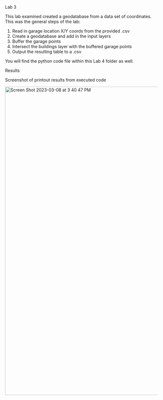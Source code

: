 Lab 3



This lab examined created a geodatabase from a data set of coordinates. This was the general steps of the lab:
1. Read in garage location X/Y coords from the provided .csv
2. Create a geodatabase and add in the input layers
3. Buffer the garage points
4. Intersect the buildings layer with the buffered garage points
5. Output the resulting table to a .csv



You will find the python code file within this Lab 4 folder as well.



Results



Screenshot of printout results from executed code



<img width="1015" alt="Screen Shot 2023-03-08 at 3 40 47 PM" src="https://user-images.githubusercontent.com/123012280/223856584-67a2442a-09ee-4f23-8bae-2aa9108d7046.png">
